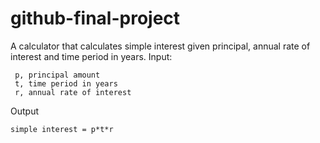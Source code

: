 # github-final-project

A calculator that calculates simple interest given principal, annual rate of interest and time period in years.
Input:
  ```
   p, principal amount
   t, time period in years
   r, annual rate of interest
  ```
Output
   ```
   simple interest = p*t*r
   ```
